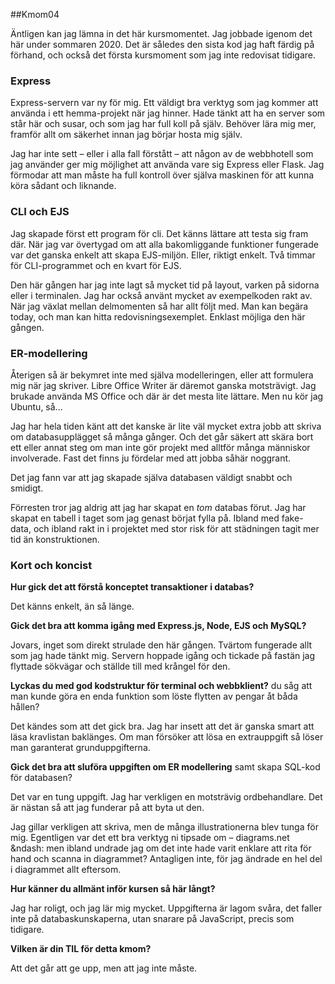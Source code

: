##<a id="kmom04">Kmom04</a>

Äntligen kan jag lämna in det här kursmomentet. Jag jobbade igenom det här
under sommaren 2020. Det är således den sista kod jag haft färdig på förhand,
och också det första kursmoment som jag inte redovisat tidigare.

### Express

Express-servern var ny för mig. Ett väldigt bra verktyg som jag kommer att
använda i ett hemma-projekt när jag hinner. Hade tänkt att ha en server
som står här och susar, och som jag har full koll på själv. Behöver lära mig
mer, framför allt om säkerhet innan jag börjar hosta mig själv.

Jag har inte sett &ndash; eller i alla fall förstått &ndash; att någon av de
webbhotell som jag använder ger mig möjlighet att använda vare sig Express
eller Flask. Jag förmodar att man måste ha full kontroll över själva maskinen
för att kunna köra sådant och liknande.


### CLI och EJS

Jag skapade först ett program för cli. Det känns lättare att testa sig fram
där. När jag var övertygad om att alla bakomliggande funktioner fungerade
var det ganska enkelt att skapa EJS-miljön. Eller, riktigt enkelt. Två timmar
för CLI-programmet och en kvart för EJS.

Den här gången har jag inte lagt så mycket tid på layout, varken på sidorna
eller i terminalen. Jag har också använt mycket av exempelkoden rakt av. När
jag växlat mellan delmomenten så har allt följt med. Man kan begära today, och
man kan hitta redovisnings&shy;exemplet. Enklast möjliga den här gången.

### ER-modellering

Återigen så är bekymret inte med själva modelleringen, eller att formulera mig
när jag skriver. Libre Office Writer är däremot ganska motsträvigt. Jag brukade
använda MS Office och där är det mesta lite lättare. Men nu kör jag Ubuntu,
så...

Jag har hela tiden känt att det kanske är lite väl mycket extra jobb att skriva
om databasupplägget så många gånger. Och det går säkert att skära bort ett
eller annat steg om man inte gör projekt med alltför många människor
involverade. Fast det finns ju fördelar med att jobba såhär noggrant.

Det jag fann var att jag skapade själva databasen väldigt snabbt och
smidigt.

Förresten tror jag aldrig att jag har skapat en <em>tom</em> databas förut. Jag
har skapat en tabell i taget som jag genast börjat fylla på. Ibland med fake-
data, och ibland rakt in i projektet med stor risk för att städningen tagit mer
tid än konstruktionen.

### Kort och koncist

__Hur gick det att förstå konceptet transaktioner i databas?__

Det känns enkelt, än så länge.

__Gick det bra att komma igång med Express.js, Node, EJS och MySQL?__

Jovars, inget som direkt strulade den här gången. Tvärtom fungerade allt som
jag hade tänkt mig. Servern hoppade igång och tickade på fastän jag flyttade
sökvägar och ställde till med krångel för den.

__Lyckas du med god kodstruktur för terminal och webbklient?__ du såg att man
kunde göra en enda funktion som löste flytten av pengar åt båda hållen?

Det kändes som att det gick bra. Jag har insett att det är ganska smart att
läsa kravlistan baklänges. Om man försöker att lösa en extrauppgift så
löser man garanterat grunduppgifterna.

__Gick det bra att sluföra uppgiften om ER modellering__ samt skapa SQL-kod för
databasen?

Det var en tung uppgift. Jag har verkligen en motsträvig ordbehandlare. Det är
nästan så att jag funderar på att byta ut den.

Jag gillar verkligen att skriva, men de många illustrationerna blev tunga för
mig. Egentligen var det ett bra verktyg ni tipsade om &ndash; diagrams.net
&ndash: men ibland undrade jag om det inte hade varit enklare att rita för
hand och scanna in diagrammet? Antagligen inte, för jag ändrade en hel del i
diagrammet allt eftersom.

__Hur känner du allmänt inför kursen så här långt?__

Jag har roligt, och jag lär mig mycket. Uppgifterna är lagom svåra, det faller
inte på databaskunskaperna, utan snarare på JavaScript, precis som tidigare.

__Vilken är din TIL för detta kmom?__

Att det går att ge upp, men att jag inte måste.
